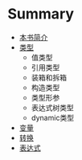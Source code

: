 # Summary

* [本书简介](README.md)
* [类型](类型.md)
  * 值类型
  * 引用类型
  * 装箱和拆箱
  * 构造类型
  * 类型形参
  * 表达式树类型
  * dynamic类型
* [变量](变量.md)
* [转换](转换.md)
* [表达式](表达式.md)

